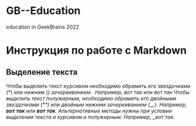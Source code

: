 # GB--Education
education in GeekBrains 2022
# Инструкция по работе с Markdown

## Выделение текста
Чтобы выделить текст курсивом необходимо обрамить его звездочками (*) или нижним (_) зачеркиванием . Например, *вот так* или _вот так_
Чтобы выделить текст полужирным, необходимо обрамить его двойными звездочками (**)  или двойным нижним зачеркиванием (__). Например, **вот так** или __вот так__.
Альтернативные методы нужны при условии выделения текста и курсивом и полужирным. Например, *_вот так*_.

